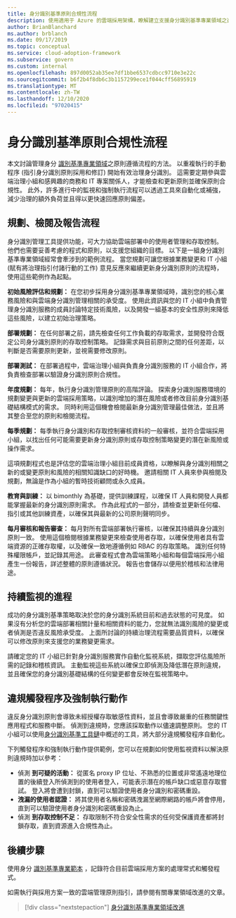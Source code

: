 ```yaml
---
title: 身分識別基準原則合規性流程
description: 使用適用于 Azure 的雲端採用架構，瞭解建立支援身分識別基準專業領域之進程的方法。
author: BrianBlanchard
ms.author: brblanch
ms.date: 09/17/2019
ms.topic: conceptual
ms.service: cloud-adoption-framework
ms.subservice: govern
ms.custom: internal
ms.openlocfilehash: 897d0052ab35ee7df1bbe6537cdbcc9710e3e22c
ms.sourcegitcommit: b6f2b4f8db6c3b1157299ece1f044cff56895919
ms.translationtype: MT
ms.contentlocale: zh-TW
ms.lasthandoff: 12/10/2020
ms.locfileid: "97020415"
---
```

# <a name="identity-baseline-policy-compliance-processes"></a>身分識別基準原則合規性流程

本文討論管理身分 [識別基準專業領域](./index.md)之原則遵循流程的方法。 以重複執行的手動程序 (指引身分識別原則採用和修訂) 開始有效治理身分識別。 這需要定期參與雲端治理小組和感興趣的商務和 IT 專案關係人，才能檢查和更新原則並確保原則合規性。 此外，許多進行中的監視和強制執行流程可以透過工具來自動化或補強，減少治理的額外負荷並且得以更快速回應原則偏差。

## <a name="planning-review-and-reporting-processes"></a>規劃、檢閱及報告流程

身分識別管理工具提供功能，可大力協助雲端部署中的使用者管理和存取控制。 他們也需要妥善考慮的程式和原則，以支援您組織的目標。 以下是一組身分識別基準專業領域經常會牽涉到的範例流程。 當您規劃可讓您根據業務變更和 IT 小組 (賦有將治理指引付諸行動的工作) 意見反應來繼續更新身分識別原則的流程時，使用這些範例作為起點。

**初始風險評估和規劃：** 在您初步採用身分識別基準專業領域時，識別您的核心業務風險和與雲端身分識別管理相關的承受度。 使用此資訊與您的 IT 小組中負責管理身分識別服務的成員討論特定技術風險，以及開發一組基本的安全性原則來降低這些風險，以建立初始治理策略。

**部署規劃：** 在任何部署之前，請先檢查任何工作負載的存取需求，並開發符合既定公司身分識別原則的存取控制策略。 記錄需求與目前原則之間的任何差距，以判斷是否需要原則更新，並視需要修改原則。

**部署測試：** 在部署過程中，雲端治理小組與負責身分識別服務的 IT 小組合作，將負責檢查部署以驗證身分識別原則合規性。

**年度規劃：** 每年，執行身分識別管理原則的高階評論。 探索身分識別服務環境的規劃變更與更新的雲端採用策略，以識別增加的潛在風險或者修改目前身分識別基礎結構模式的需求。 同時利用這個機會檢閱最新身分識別管理最佳做法，並且將其整合至您的原則和檢閱流程。

**每季規劃：** 每季執行身分識別和存取控制審核資料的一般審核，並符合雲端採用小組，以找出任何可能需要更新身分識別原則或存取控制策略變更的潛在新風險或操作需求。

這項規劃程式也是評估您的雲端治理小組目前成員資格，以瞭解與身分識別相關之新的或變更原則和風險的相關知識缺口的好時機。 邀請相關 IT 人員來參與檢閱及規劃，無論是作為小組的暫時技術顧問或永久成員。

**教育與訓練：** 以 bimonthly 為基礎，提供訓練課程，以確保 IT 人員和開發人員都能掌握最新的身分識別原則需求。 作為此程式的一部分，請檢查並更新任何檔、指引或其他訓練資產，以確保其與最新的公司原則聲明同步。

**每月審核和報告審查：** 每月對所有雲端部署執行審核，以確保其持續與身分識別原則一致。 使用這個檢閱根據業務變更來檢查使用者存取，以確保使用者具有雲端資源的正確存取權，以及確保一致地遵循例如 RBAC 的存取策略。 識別任何特殊權限帳戶，並記錄其用途。 此審查程式會為雲端策略小組和每個雲端採用小組產生一份報告，詳述整體的原則遵循狀況。 報告也會儲存以便用於稽核和法律用途。

## <a name="processes-for-ongoing-monitoring"></a>持續監視的進程

成功的身分識別基準策略取決於您的身分識別系統目前和過去狀態的可見度。 如果沒有分析您的雲端部署相關計量和相關資料的能力，您就無法識別風險的變更或者偵測是否違反風險承受度。 上面所討論的持續治理流程需要品質資料，以確保可以修改原則來支援您的業務變更需求。

請確定您的 IT 小組已針對身分識別服務實作自動化監視系統，擷取您評估風險所需的記錄和稽核資訊。 主動監視這些系統以確保立即偵測及降低潛在原則違規，並且確保您的身分識別基礎結構的任何變更都會反映在監視策略中。

## <a name="violation-triggers-and-enforcement-actions"></a>違規觸發程序及強制執行動作

違反身分識別原則會導致未經授權存取敏感性資料，並且會導致嚴重的任務關鍵性應用程式和服務中斷。 偵測到違規時，您應該採取動作以儘速調整原則。 您的 IT 小組可以使用[身分識別基準工具鏈](./toolchain.md)中概述的工具，將大部分違規觸發程序自動化。

下列觸發程序和強制執行動作提供範例，您可以在規劃如何使用監視資料以解決原則違規時加以參考：

- 偵測 **到可疑的活動：** 從匿名 proxy IP 位址、不熟悉的位置或非常遙遠地理位置的後續登入所偵測到的使用者登入，可能表示潛在的帳戶缺口或惡意存取嘗試。 登入將會遭到封鎖，直到可以驗證使用者身分識別和密碼重設。
- **洩漏的使用者認證：** 將其使用者名稱和密碼洩漏至網際網路的帳戶將會停用，直到可以驗證使用者身分識別和密碼重設為止。
- 偵測 **到存取控制不足：** 存取限制不符合安全性需求的任何受保護資產都將封鎖存取，直到資源進入合規性為止。

## <a name="next-steps"></a>後續步驟

使用身分 [識別基準專業範本](./template.md) ，記錄符合目前雲端採用方案的處理常式和觸發程式。

如需執行與採用方案一致的雲端管理原則指引，請參閱有關專業領域改進的文章。

> [!div class="nextstepaction"]
> [身分識別基準專業領域改進](./discipline-improvement.md)
